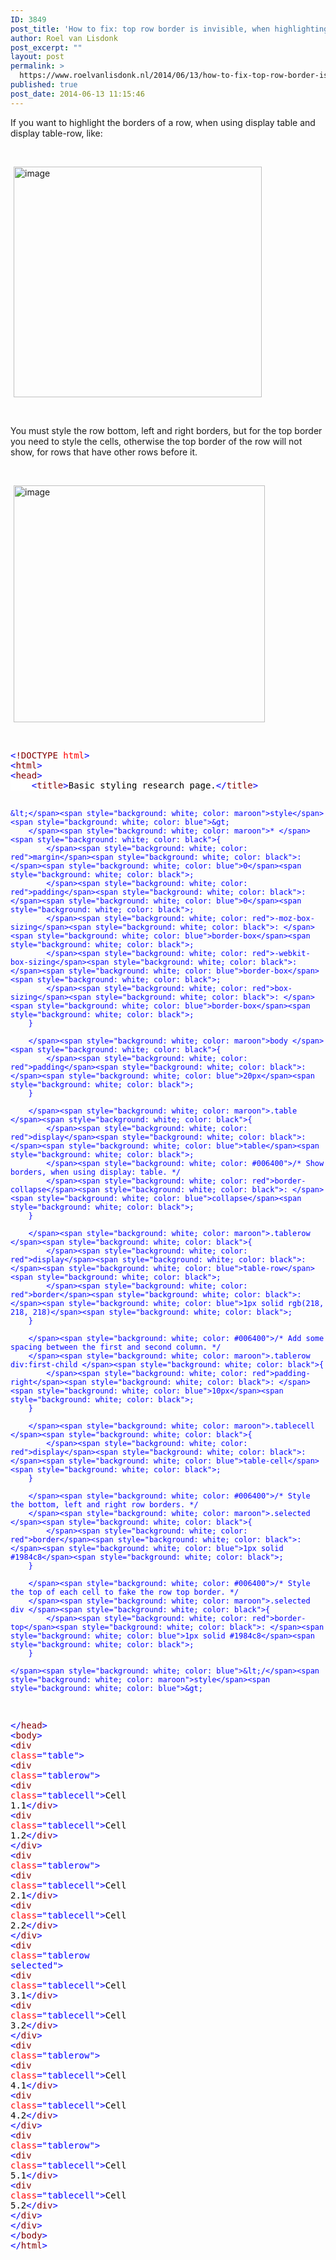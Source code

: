 ```yaml
---
ID: 3849
post_title: 'How to fix: top row border is invisible, when highlighting the borders of a row using display table and display table-row in CSS.'
author: Roel van Lisdonk
post_excerpt: ""
layout: post
permalink: >
  https://www.roelvanlisdonk.nl/2014/06/13/how-to-fix-top-row-border-is-invisible-when-highlighting-the-borders-of-a-row-using-display-table-and-display-table-row-in-css/
published: true
post_date: 2014-06-13 11:15:46
---
```

<p>If you want to highlight the borders of a row, when using display table and display table-row, like:</p>  <p>&#160;</p>  <p><a href="http://www.roelvanlisdonk.nl/wp-content/uploads/2014/06/image9.png" rel="lightbox"><img title="image" style="border-top: 0px; border-right: 0px; background-image: none; border-bottom: 0px; padding-top: 0px; padding-left: 0px; margin: 0px 5px; border-left: 0px; display: inline; padding-right: 0px" border="0" alt="image" src="http://www.roelvanlisdonk.nl/wp-content/uploads/2014/06/image_thumb9.png" width="397" height="369" /></a></p>  <p>&#160;</p>  <p>You must style the row bottom, left and right borders, but for the top border you need to style the cells, otherwise the top border of the row will not show, for rows that have other rows before it.</p>  <p>&#160;</p>  <p><a href="http://www.roelvanlisdonk.nl/wp-content/uploads/2014/06/image10.png" rel="lightbox"><img title="image" style="border-top: 0px; border-right: 0px; background-image: none; border-bottom: 0px; padding-top: 0px; padding-left: 0px; margin: 0px 5px; border-left: 0px; display: inline; padding-right: 0px" border="0" alt="image" src="http://www.roelvanlisdonk.nl/wp-content/uploads/2014/06/image_thumb10.png" width="402" height="379" /></a></p>  <p>&#160;</p>  <pre class="code"><span style="background: white; color: blue">&lt;</span><span style="background: white; color: maroon">!DOCTYPE </span><span style="background: white; color: red">html</span><span style="background: white; color: blue">&gt;
&lt;</span><span style="background: white; color: maroon">html</span><span style="background: white; color: blue">&gt;
&lt;</span><span style="background: white; color: maroon">head</span><span style="background: white; color: blue">&gt;
    &lt;</span><span style="background: white; color: maroon">title</span><span style="background: white; color: blue">&gt;</span><span style="background: white; color: black">Basic styling research page.</span><span style="background: white; color: blue">&lt;/</span><span style="background: white; color: maroon">title</span><span style="background: white; color: blue">&gt;

    &lt;</span><span style="background: white; color: maroon">style</span><span style="background: white; color: blue">&gt;
        </span><span style="background: white; color: maroon">* </span><span style="background: white; color: black">{
            </span><span style="background: white; color: red">margin</span><span style="background: white; color: black">: </span><span style="background: white; color: blue">0</span><span style="background: white; color: black">;
            </span><span style="background: white; color: red">padding</span><span style="background: white; color: black">: </span><span style="background: white; color: blue">0</span><span style="background: white; color: black">;
            </span><span style="background: white; color: red">-moz-box-sizing</span><span style="background: white; color: black">: </span><span style="background: white; color: blue">border-box</span><span style="background: white; color: black">;
            </span><span style="background: white; color: red">-webkit-box-sizing</span><span style="background: white; color: black">: </span><span style="background: white; color: blue">border-box</span><span style="background: white; color: black">;
            </span><span style="background: white; color: red">box-sizing</span><span style="background: white; color: black">: </span><span style="background: white; color: blue">border-box</span><span style="background: white; color: black">;
        }

        </span><span style="background: white; color: maroon">body </span><span style="background: white; color: black">{
            </span><span style="background: white; color: red">padding</span><span style="background: white; color: black">: </span><span style="background: white; color: blue">20px</span><span style="background: white; color: black">;
        }

        </span><span style="background: white; color: maroon">.table </span><span style="background: white; color: black">{
            </span><span style="background: white; color: red">display</span><span style="background: white; color: black">: </span><span style="background: white; color: blue">table</span><span style="background: white; color: black">;
            </span><span style="background: white; color: #006400">/* Show borders, when using display: table. */
            </span><span style="background: white; color: red">border-collapse</span><span style="background: white; color: black">: </span><span style="background: white; color: blue">collapse</span><span style="background: white; color: black">;
        }

        </span><span style="background: white; color: maroon">.tablerow </span><span style="background: white; color: black">{
            </span><span style="background: white; color: red">display</span><span style="background: white; color: black">: </span><span style="background: white; color: blue">table-row</span><span style="background: white; color: black">;
            </span><span style="background: white; color: red">border</span><span style="background: white; color: black">: </span><span style="background: white; color: blue">1px solid rgb(218, 218, 218)</span><span style="background: white; color: black">;
        }

        </span><span style="background: white; color: #006400">/* Add some spacing between the first and second column. */
        </span><span style="background: white; color: maroon">.tablerow div:first-child </span><span style="background: white; color: black">{
            </span><span style="background: white; color: red">padding-right</span><span style="background: white; color: black">: </span><span style="background: white; color: blue">10px</span><span style="background: white; color: black">;
        }

        </span><span style="background: white; color: maroon">.tablecell </span><span style="background: white; color: black">{
            </span><span style="background: white; color: red">display</span><span style="background: white; color: black">: </span><span style="background: white; color: blue">table-cell</span><span style="background: white; color: black">;
        }
        
        </span><span style="background: white; color: #006400">/* Style the bottom, left and right row borders. */
        </span><span style="background: white; color: maroon">.selected </span><span style="background: white; color: black">{
            </span><span style="background: white; color: red">border</span><span style="background: white; color: black">: </span><span style="background: white; color: blue">1px solid #1984c8</span><span style="background: white; color: black">;
        }

        </span><span style="background: white; color: #006400">/* Style the top of each cell to fake the row top border. */
        </span><span style="background: white; color: maroon">.selected div </span><span style="background: white; color: black">{
            </span><span style="background: white; color: red">border-top</span><span style="background: white; color: black">: </span><span style="background: white; color: blue">1px solid #1984c8</span><span style="background: white; color: black">;
        }
        
    </span><span style="background: white; color: blue">&lt;/</span><span style="background: white; color: maroon">style</span><span style="background: white; color: blue">&gt;
&lt;/</span><span style="background: white; color: maroon">head</span><span style="background: white; color: blue">&gt;
&lt;</span><span style="background: white; color: maroon">body</span><span style="background: white; color: blue">&gt;
    &lt;</span><span style="background: white; color: maroon">div </span><span style="background: white; color: red">class</span><span style="background: white; color: blue">=&quot;table&quot;&gt;
        &lt;</span><span style="background: white; color: maroon">div </span><span style="background: white; color: red">class</span><span style="background: white; color: blue">=&quot;tablerow&quot;&gt;
            &lt;</span><span style="background: white; color: maroon">div </span><span style="background: white; color: red">class</span><span style="background: white; color: blue">=&quot;tablecell&quot;&gt;</span><span style="background: white; color: black">Cell 1.1</span><span style="background: white; color: blue">&lt;/</span><span style="background: white; color: maroon">div</span><span style="background: white; color: blue">&gt;
            &lt;</span><span style="background: white; color: maroon">div </span><span style="background: white; color: red">class</span><span style="background: white; color: blue">=&quot;tablecell&quot;&gt;</span><span style="background: white; color: black">Cell 1.2</span><span style="background: white; color: blue">&lt;/</span><span style="background: white; color: maroon">div</span><span style="background: white; color: blue">&gt;
        &lt;/</span><span style="background: white; color: maroon">div</span><span style="background: white; color: blue">&gt;
        &lt;</span><span style="background: white; color: maroon">div </span><span style="background: white; color: red">class</span><span style="background: white; color: blue">=&quot;tablerow&quot;&gt;
            &lt;</span><span style="background: white; color: maroon">div </span><span style="background: white; color: red">class</span><span style="background: white; color: blue">=&quot;tablecell&quot;&gt;</span><span style="background: white; color: black">Cell 2.1</span><span style="background: white; color: blue">&lt;/</span><span style="background: white; color: maroon">div</span><span style="background: white; color: blue">&gt;
            &lt;</span><span style="background: white; color: maroon">div </span><span style="background: white; color: red">class</span><span style="background: white; color: blue">=&quot;tablecell&quot;&gt;</span><span style="background: white; color: black">Cell 2.2</span><span style="background: white; color: blue">&lt;/</span><span style="background: white; color: maroon">div</span><span style="background: white; color: blue">&gt;
        &lt;/</span><span style="background: white; color: maroon">div</span><span style="background: white; color: blue">&gt;
        &lt;</span><span style="background: white; color: maroon">div </span><span style="background: white; color: red">class</span><span style="background: white; color: blue">=&quot;tablerow selected&quot;&gt;
            &lt;</span><span style="background: white; color: maroon">div </span><span style="background: white; color: red">class</span><span style="background: white; color: blue">=&quot;tablecell&quot;&gt;</span><span style="background: white; color: black">Cell 3.1</span><span style="background: white; color: blue">&lt;/</span><span style="background: white; color: maroon">div</span><span style="background: white; color: blue">&gt;
            &lt;</span><span style="background: white; color: maroon">div </span><span style="background: white; color: red">class</span><span style="background: white; color: blue">=&quot;tablecell&quot;&gt;</span><span style="background: white; color: black">Cell 3.2</span><span style="background: white; color: blue">&lt;/</span><span style="background: white; color: maroon">div</span><span style="background: white; color: blue">&gt;
        &lt;/</span><span style="background: white; color: maroon">div</span><span style="background: white; color: blue">&gt;
        &lt;</span><span style="background: white; color: maroon">div </span><span style="background: white; color: red">class</span><span style="background: white; color: blue">=&quot;tablerow&quot;&gt;
            &lt;</span><span style="background: white; color: maroon">div </span><span style="background: white; color: red">class</span><span style="background: white; color: blue">=&quot;tablecell&quot;&gt;</span><span style="background: white; color: black">Cell 4.1</span><span style="background: white; color: blue">&lt;/</span><span style="background: white; color: maroon">div</span><span style="background: white; color: blue">&gt;
            &lt;</span><span style="background: white; color: maroon">div </span><span style="background: white; color: red">class</span><span style="background: white; color: blue">=&quot;tablecell&quot;&gt;</span><span style="background: white; color: black">Cell 4.2</span><span style="background: white; color: blue">&lt;/</span><span style="background: white; color: maroon">div</span><span style="background: white; color: blue">&gt;
        &lt;/</span><span style="background: white; color: maroon">div</span><span style="background: white; color: blue">&gt;
        &lt;</span><span style="background: white; color: maroon">div </span><span style="background: white; color: red">class</span><span style="background: white; color: blue">=&quot;tablerow&quot;&gt;
            &lt;</span><span style="background: white; color: maroon">div </span><span style="background: white; color: red">class</span><span style="background: white; color: blue">=&quot;tablecell&quot;&gt;</span><span style="background: white; color: black">Cell 5.1</span><span style="background: white; color: blue">&lt;/</span><span style="background: white; color: maroon">div</span><span style="background: white; color: blue">&gt;
            &lt;</span><span style="background: white; color: maroon">div </span><span style="background: white; color: red">class</span><span style="background: white; color: blue">=&quot;tablecell&quot;&gt;</span><span style="background: white; color: black">Cell 5.2</span><span style="background: white; color: blue">&lt;/</span><span style="background: white; color: maroon">div</span><span style="background: white; color: blue">&gt;
        &lt;/</span><span style="background: white; color: maroon">div</span><span style="background: white; color: blue">&gt;
    &lt;/</span><span style="background: white; color: maroon">div</span><span style="background: white; color: blue">&gt;
&lt;/</span><span style="background: white; color: maroon">body</span><span style="background: white; color: blue">&gt;
&lt;/</span><span style="background: white; color: maroon">html</span><span style="background: white; color: blue">&gt;</span></pre>